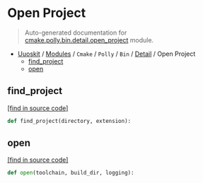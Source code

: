 # Open Project

> Auto-generated documentation for [cmake.polly.bin.detail.open_project](../../../../../cmake/polly/bin/detail/open_project.py) module.

- [Uuoskit](../../../../README.md#uuoskit-index) / [Modules](../../../../MODULES.md#uuoskit-modules) / `Cmake` / `Polly` / `Bin` / [Detail](index.md#detail) / Open Project
    - [find_project](#find_project)
    - [open](#open)

## find_project

[[find in source code]](../../../../../cmake/polly/bin/detail/open_project.py#L10)

```python
def find_project(directory, extension):
```

## open

[[find in source code]](../../../../../cmake/polly/bin/detail/open_project.py#L23)

```python
def open(toolchain, build_dir, logging):
```
